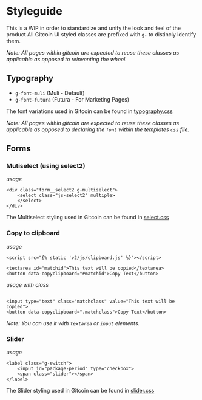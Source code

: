 # Styleguide

This is a WIP in order to standardize and unify the look and feel of the product
All Gitcoin UI styled classes are prefixed with `g-` to distincly identify them.

_Note: All pages within gitcoin are expected to reuse these classes as applicable as opposed to reinventing the wheel._

## Typography

- `g-font-muli` (Muli - Default)
- `g-font-futura` (Futura - For Marketing Pages)

The font variations used in Gitcoin can be found in
[typography.css](https://github.com/gitcoinco/web/blob/master/app/assets/v2/css/lib/typography.css)

_Note: All pages within gitcoin are expected to reuse these classes as applicable as opposed to declaring the `font` within the templates `css` file._

## Forms

### Mutiselect (using select2)

_usage_
```
<div class="form__select2 g-multiselect">
    <select class="js-select2" multiple>
    </select>
</div>
```

The Multiselect styling used in Gitcoin can be found in
[select.css](https://github.com/gitcoinco/web/blob/master/app/assets/v2/css/forms/select.css)

### Copy to clipboard

_usage_


```
<script src="{% static 'v2/js/clipboard.js' %}"></script>
```

```
<textarea id="matchid">This text will be copied</textarea>
<button data-copyclipboard="#matchid">Copy Text</button>
```
_usage with class_
```

<input type="text" class="matchclass" value="This text will be copied">
<button data-copyclipboard=".matchclass">Copy Text</button>
```
_Note: You can use it with `textarea` or `input` elements._

### Slider

_usage_
```
<label class="g-switch">
    <input id="package-period" type="checkbox">
    <span class="slider"></span>
</label>
```

The Slider styling used in Gitcoin can be found in
[slider.css](https://github.com/gitcoinco/web/blob/master/app/assets/v2/css/lib/slider.css)
